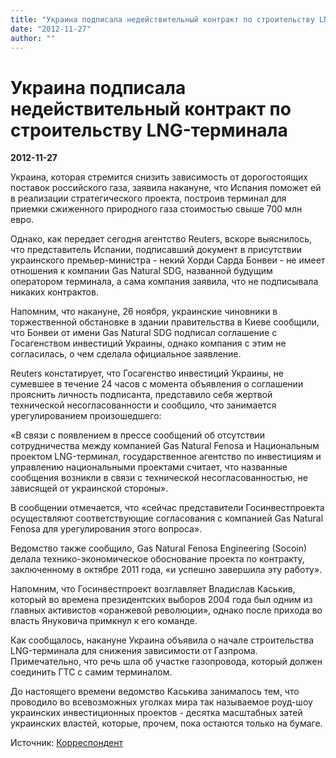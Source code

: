 ```yaml
---
title: "Украина подписала недействительный контракт по строительству LNG-терминала"
date: "2012-11-27"
author: ""
---
```


# Украина подписала недействительный контракт по строительству LNG-терминала

**2012-11-27** 

Украина, которая стремится снизить зависимость от дорогостоящих поставок российского газа, заявила накануне, что Испания поможет ей в реализации стратегического проекта, построив терминал для приемки сжиженного природного газа стоимостью свыше 700 млн евро.

Однако, как передает сегодня агентство Reuters, вскоре выяснилось, что представитель Испании, подписавший документ в присутствии украинского премьер-министра - некий Хорди Сарда Бонвеи - не имеет отношения к компании Gas Natural SDG, названной будущим оператором терминала, а сама компания заявила, что не подписывала никаких контрактов.

Напомним, что накануне, 26 ноября, украинские чиновники в торжественной обстановке в здании правительства в Киеве сообщили, что Бонвеи от имени Gas Natural SDG подписал соглашение с Госагенством инвестиций Украины, однако компания с этим не согласилась, о чем сделала официальное заявление.

Reuters констатирует, что Госагенство инвестиций Украины, не сумевшее в течение 24 часов с момента объявления о соглашении прояснить личность подписанта, представило себя жертвой технической несогласованности и сообщило, что занимается урегулированием произошедшего:

«В связи с появлением в прессе сообщений об отсутствии сотрудничества между компанией Gas Natural Fenosa и Национальным проектом LNG-терминал, государственное агентство по инвестициям и управлению национальными проектами считает, что названные сообщения возникли в связи с технической несогласованностью, не зависящей от украинской стороны».

В сообщении отмечается, что «сейчас представители Госинвестпроекта осуществляют соответствующие согласования с компанией Gas Natural Fenosa для урегулирования этого вопроса».

Ведомство также сообщило, Gas Natural Fenosa Engineering (Socoin) делала технико-экономическое обоснование проекта по контракту, заключенному в октябре 2011 года, «и успешно завершила эту работу».

Напомним, что Госинвестпроект возглавляет Владислав Каськив, который во времена президентских выборов 2004 года был одним из главных активистов «оранжевой революции», однако после прихода во власть Януковича примкнул к его команде.

Как сообщалось, накануне Украина объявила о начале строительства LNG-терминала для снижения зависимости от Газпрома. Примечательно, что речь шла об участке газопровода, который должен соединить ГТС с самим терминалом.

До настоящего времени ведомство Каськива занималось тем, что проводило во всевозможных уголках мира так называемое роуд-шоу украинских инвестиционных проектов - десятка масштабных затей украинских властей, которые, прочем, пока остаются только на бумаге.

Источник: [Корреспондент](http://korrespondent.net/business/economics/1430853-start-stroitelstva-lng-terminala-mozhet-obernutsya-dlya-ukrainy-mezhdunarodnym-skandalom)